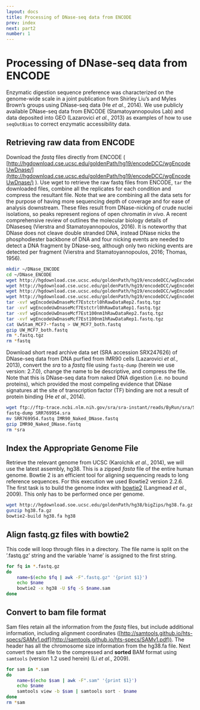 ```yaml
---
layout: docs
title: Processing of DNase-seq data from ENCODE
prev: index
next: part2
number: 1
---
```


# Processing of DNase-seq data from ENCODE

Enzymatic digestion sequence preference was characterized on the genome-wide scale in a joint publication
from Shirley Liu’s and Myles Brown’s groups using DNase-seq data (He *et al.*, 2014). We use
publicly available DNase-seq data from ENCODE (Stamatoyannopoulos Lab) and data deposited into
GEO (Lazarovici *et al.*, 2013) as examples of how to use `seqOutBias` to correct enzymatic accessibility
data.

## Retrieving raw data from ENCODE
Download the *fastq* files directly from ENCODE ( [http://hgdownload.cse.ucsc.edu/goldenPath/hg19/encodeDCC/wgEncodeUwDnase/](http://hgdownload.cse.ucsc.edu/goldenPath/hg19/encodeDCC/wgEncodeUwDnase/) ).
Use wget to retrieve the raw fastq files from ENCODE, `tar` the downloaded files, combine all the
replicates for each condition and compress the resultant file. Note that we are combining all the data
sets for the purpose of having more sequencing depth of coverage and for ease of analysis downstream.
These files result from DNase-nicking of crude nuclei isolations, so peaks represent regions of open
chromatin *in vivo*. A recent comprehensive review of outlines the molecular biology details of DNaseseq
(Vierstra and Stamatoyannopoulos, 2016). It is noteworthy that DNase does not cleave double
stranded DNA, instead DNase nicks the phosphodiester backbone of DNA and four nicking events are
needed to detect a DNA fragment by DNase-seq, although only two nicking events are detected per
fragment (Vierstra and Stamatoyannopoulos, 2016; Thomas, 1956).

```bash
mkdir ~/DNase_ENCODE
cd ~/DNase_ENCODE
wget http://hgdownload.cse.ucsc.edu/goldenPath/hg19/encodeDCC/wgEncodeUwDnase/wgEncodeUwDnaseMcf7Est100nm1hRawDataRep1.fastq.tgz
wget http://hgdownload.cse.ucsc.edu/goldenPath/hg19/encodeDCC/wgEncodeUwDnase/wgEncodeUwDnaseMcf7Est100nm1hRawDataRep2.fastq.tgz
wget http://hgdownload.cse.ucsc.edu/goldenPath/hg19/encodeDCC/wgEncodeUwDnase/wgEncodeUwDnaseMcf7Estctrl0hRawDataRep1.fastq.tgz
wget http://hgdownload.cse.ucsc.edu/goldenPath/hg19/encodeDCC/wgEncodeUwDnase/wgEncodeUwDnaseMcf7Estctrl0hRawDataRep2.fastq.tgz
tar -xvf wgEncodeUwDnaseMcf7Estctrl0hRawDataRep2.fastq.tgz
tar -xvf wgEncodeUwDnaseMcf7Estctrl0hRawDataRep1.fastq.tgz
tar -xvf wgEncodeUwDnaseMcf7Est100nm1hRawDataRep2.fastq.tgz
tar -xvf wgEncodeUwDnaseMcf7Est100nm1hRawDataRep1.fastq.tgz
cat UwStam_MCF7-*fastq > UW_MCF7_both.fastq
gzip UW_MCF7_both.fastq
rm *.fastq.tgz
rm *fastq
```

Download short read archive data set (SRA accession SRX247626) of DNase-seq data from DNA purfied
from IMR90 cells (Lazarovici *et al.*, 2013), convert the *sra* to a *fastq* file using `fastq-dump` (herein we use
version: 2.7.0), change the name to be descriptive, and compress the file. Note that this is DNase-seq
data from naked DNA digestion (i.e. no bound proteins), which provided the most compeling evidence
that DNase signatures at the site of transcription factor (TF) binding are not a result of protein binding
(He *et al.*, 2014).

```bash
wget ftp://ftp-trace.ncbi.nlm.nih.gov/sra/sra-instant/reads/ByRun/sra/SRR/SRR769/SRR769954/SRR769954.sra
fastq-dump SRR769954.sra
mv SRR769954.fastq IMR90_Naked_DNase.fastq
gzip IMR90_Naked_DNase.fastq
rm *sra
```

## Index the Appropriate Genome File
Retrieve the relevant genome from UCSC (Karolchik *et al.*, 2014), we will use the latest assembly, hg38.
This is a zipped *fasta* file of the entire human genome. Bowtie 2 is an efficient tool for aligning sequencing
reads to long reference sequences. For this execution we used Bowtie2 version 2.2.6. The first task
is to build the genome index with [bowtie2](http://bowtie-bio.sourceforge.net/bowtie2/manual.shtml#the-bowtie2-build-indexer) (Langmead *et al.*, 2009). This only has to be performed once per
genome.
```bash
wget http://hgdownload.soe.ucsc.edu/goldenPath/hg38/bigZips/hg38.fa.gz
gunzip hg38.fa.gz
bowtie2-build hg38.fa hg38
```

## Align fastq.gz files with bowtie2
This code will loop through files in a directory. The file name is split on the ’.fastq.gz’ string and the
variable ’name’ is assigned to the first string.
```bash
for fq in *.fastq.gz
do
    name=$(echo $fq | awk -F".fastq.gz" '{print $1}')
    echo $name
    bowtie2 -x hg38 -U $fq -S $name.sam
done
```

## Convert to bam file format
Sam files retain all the information from the *fastq* files, but include additional information, including
alignment coordinates ([http://samtools.github.io/hts-specs/SAMv1.pdf](http://samtools.github.io/hts-specs/SAMv1.pdf)). The header has all the
chromosome size information from the hg38.fa file.
Next convert the sam file to the compressed and **sorted** BAM format using `samtools` (version 1.2 used
herein) (Li *et al.*, 2009).
```bash
for sam in *.sam
do
    name=$(echo $sam | awk -F".sam" '{print $1}')
    echo $name
    samtools view -b $sam | samtools sort - $name
done
rm *sam
```